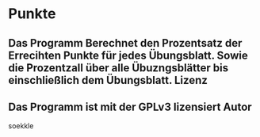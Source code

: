 Punkte
======
Das Programm Berechnet den Prozentsatz der Errecihten Punkte für jedes Übungsblatt. Sowie die Prozentzall über alle Übuzngsblätter bis einschließlich dem Übungsblatt.
Lizenz
------
Das Programm ist mit der GPLv3 lizensiert
Autor
-----
soekkle
